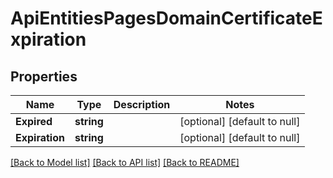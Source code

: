 # ApiEntitiesPagesDomainCertificateExpiration

## Properties
Name | Type | Description | Notes
------------ | ------------- | ------------- | -------------
**Expired** | **string** |  | [optional] [default to null]
**Expiration** | **string** |  | [optional] [default to null]

[[Back to Model list]](../README.md#documentation-for-models) [[Back to API list]](../README.md#documentation-for-api-endpoints) [[Back to README]](../README.md)


